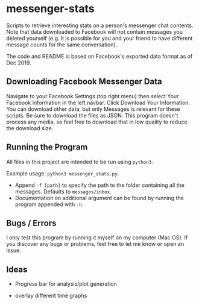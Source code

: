 # messenger-stats

Scripts to retrieve interesting stats on a person's messenger chat contents.
Note that data downloaded to Facebook will not contain messages you deleted
yourself (e.g. it is possible for you and your friend to have different
message counts for the same conversation).

The code and README is based on Facebook's exported data format as of Dec 2019.

## Downloading Facebook Messenger Data

Navigate to your Facebook Settings (top right menu) then select Your Facebook
Information in the left navbar. Click Download Your Information. You can
download other data, but only Messages is relevant for these scripts. Be sure
to download the files as JSON. This program doesn't process any media, so feel
free to download that in low quality to reduce the download size.

## Running the Program

All files in this project are intended to be run using `python3`.

Example usage: `python3 messenger_stats.py`.

* Append `-f [path]` to specify the path to the folder containing all the
  messages. Defaults to `messages/inbox`.
* Documentation on additional argument can be found by running the program
  appended with `-h`.

## Bugs / Errors

I only test this program by running it myself on my computer (Mac OS). If you
discover any bugs or problems, feel free to let me know or open an issue.

## Ideas

* Progress bar for analysis/plot generation

* overlay different time graphs

